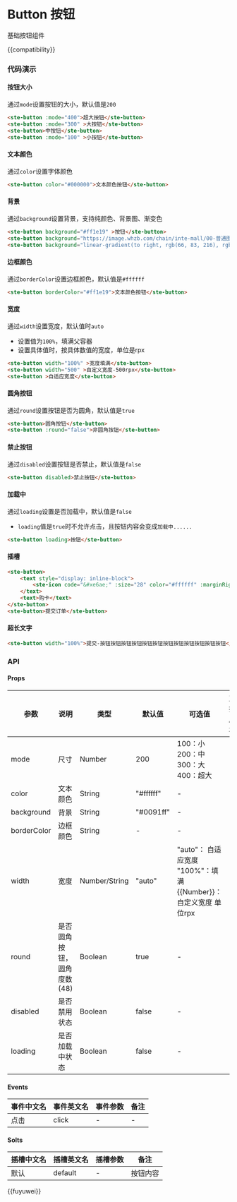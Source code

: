 # Button 按钮
基础按钮组件

{{compatibility}}


### 代码演示
#### 按钮大小
通过`mode`设置按钮的大小，默认值是`200`
```html
<ste-button :mode="400">超大按钮</ste-button>
<ste-button :mode="300" >大按钮</ste-button>
<ste-button>中按钮</ste-button>
<ste-button :mode="100" >小按钮</ste-button>
```
#### 文本颜色
通过`color`设置字体颜色
```html
<ste-button color="#000000">文本颜色按钮</ste-button>
```

#### 背景
通过`background`设置背景，支持纯颜色、背景图、渐变色
```html
<ste-button background="#ff1e19" >按钮</ste-button>
<ste-button background="https://image.whzb.com/chain/inte-mall/00-普通图片/00-开发版/1平台/我的/精选会员瓷片.png">背景图</ste-button>
<ste-button background="linear-gradient(to right, rgb(66, 83, 216), rgb(213, 51, 186))">渐变色</ste-button>
```

#### 边框颜色
通过`borderColor`设置边框颜色，默认值是`#ffffff`
```html
<ste-button borderColor="#ff1e19">文本颜色按钮</ste-button>
```

#### 宽度
通过`width`设置宽度，默认值时`auto`
- 设置值为`100%`，填满父容器
- 设置具体值时，按具体数值的宽度，单位是rpx
```html
<ste-button width="100%" >宽度填满</ste-button>
<ste-button width="500" >自定义宽度-500rpx</ste-button>
<ste-button >自适应宽度</ste-button>
```

#### 圆角按钮
通过`round`设置按钮是否为圆角，默认值是`true`
```html
<ste-button>圆角按钮</ste-button>
<ste-button :round="false">非圆角按钮</ste-button>
```

#### 禁止按钮
通过`disabled`设置按钮是否禁止，默认值是`false`
```html
<ste-button disabled>禁止按钮</ste-button>
```

#### 加载中
通过`loading`设置是否加载中，默认值是`false`
- `loading`值是`true`时不允许点击，且按钮内容会变成`加载中......`
```html
<ste-button loading>按钮</ste-button>
```

#### 插槽
```html
<ste-button>
	<text style="display: inline-block">
		<ste-icon code="&#xe6ae;" :size="28" color="#ffffff" :marginRight="8"></ste-icon>
	</text>
	<text>购卡</text>
</ste-button>
<ste-button>提交订单</ste-button>
```

#### 超长文字
```html
<ste-button width="100%">提交-按钮按钮按钮按钮按钮按钮按钮按钮按钮按钮按钮按钮</ste-button>
```

### API
#### Props
| 参数			| 说明						| 类型			| 默认值		| 可选值																	| 支持版本	|
| ---			| ---						| ---			| ---		| ---																	| ---		|
| mode			| 尺寸						| Number		| 200		| 100：小<br/>200：中<br/>300：大<br/>400：超大							| -			|
| color			| 文本颜色					| String		| "#ffffff"	| -																		| -			|
| background	| 背景						| String		| "#0091ff"	| -																		| -			|
| borderColor	| 边框颜色					| String		| -			| -																		| -			|
| width			| 宽度						| Number/String	| "auto"	| "auto"： 自适应宽度<br/>"100%"：填满<br/>{{Number}}：自定义宽度 单位rpx	| -			|
| round			| 是否圆角按钮，圆角度数(48)	| Boolean		| true		| -																		| -			|
| disabled		| 是否禁用状态				| Boolean		| false		| -																		| -			|
| loading		| 是否加载中状态				| Boolean		| false		| -																		| -			|

#### Events
| 事件中文名| 事件英文名| 事件参数	| 备注	|
| ---		| ---		| ---		| ---	|
| 点击		| click		| -			| -		|

#### Solts
| 插槽中文名| 插槽英文名	| 插槽参数	| 备注		|
| ---		| ---		| ---		| ---		|
| 默认		| default	|-			| 按钮内容	|


{{fuyuwei}}